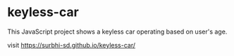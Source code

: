# keyless-car
This JavaScript project shows a keyless car operating based on user's age.

visit https://surbhi-sd.github.io/keyless-car/
